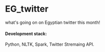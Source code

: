 # EG_twitter
what's going on on Egyptian twitter this month!

#### Development stack:
Python, NLTK, Spark, Twitter Stremaing API.
